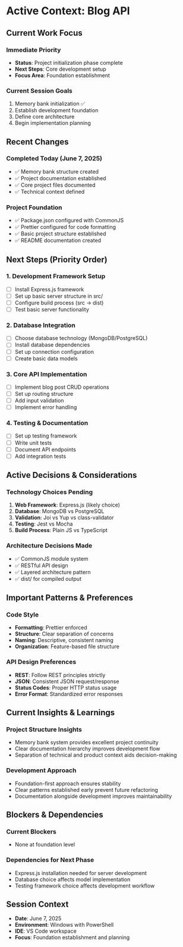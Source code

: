 # Active Context: Blog API

## Current Work Focus

### Immediate Priority
- **Status**: Project initialization phase complete
- **Next Steps**: Core development setup
- **Focus Area**: Foundation establishment

### Current Session Goals
1. Memory bank initialization ✅
2. Establish development foundation
3. Define core architecture
4. Begin implementation planning

## Recent Changes

### Completed Today (June 7, 2025)
- ✅ Memory bank structure created
- ✅ Project documentation established
- ✅ Core project files documented
- ✅ Technical context defined

### Project Foundation
- ✅ Package.json configured with CommonJS
- ✅ Prettier configured for code formatting
- ✅ Basic project structure established
- ✅ README documentation created

## Next Steps (Priority Order)

### 1. Development Framework Setup
- [ ] Install Express.js framework
- [ ] Set up basic server structure in src/
- [ ] Configure build process (src → dist)
- [ ] Test basic server functionality

### 2. Database Integration
- [ ] Choose database technology (MongoDB/PostgreSQL)
- [ ] Install database dependencies
- [ ] Set up connection configuration
- [ ] Create basic data models

### 3. Core API Implementation
- [ ] Implement blog post CRUD operations
- [ ] Set up routing structure
- [ ] Add input validation
- [ ] Implement error handling

### 4. Testing & Documentation
- [ ] Set up testing framework
- [ ] Write unit tests
- [ ] Document API endpoints
- [ ] Add integration tests

## Active Decisions & Considerations

### Technology Choices Pending
1. **Web Framework**: Express.js (likely choice)
2. **Database**: MongoDB vs PostgreSQL
3. **Validation**: Joi vs Yup vs class-validator
4. **Testing**: Jest vs Mocha
5. **Build Process**: Plain JS vs TypeScript

### Architecture Decisions Made
- ✅ CommonJS module system
- ✅ RESTful API design
- ✅ Layered architecture pattern
- ✅ dist/ for compiled output

## Important Patterns & Preferences

### Code Style
- **Formatting**: Prettier enforced
- **Structure**: Clear separation of concerns
- **Naming**: Descriptive, consistent naming
- **Organization**: Feature-based file structure

### API Design Preferences
- **REST**: Follow REST principles strictly
- **JSON**: Consistent JSON request/response
- **Status Codes**: Proper HTTP status usage
- **Error Format**: Standardized error responses

## Current Insights & Learnings

### Project Structure Insights
- Memory bank system provides excellent project continuity
- Clear documentation hierarchy improves development flow
- Separation of technical and product context aids decision-making

### Development Approach
- Foundation-first approach ensures stability
- Clear patterns established early prevent future refactoring
- Documentation alongside development improves maintainability

## Blockers & Dependencies

### Current Blockers
- None at foundation level

### Dependencies for Next Phase
- Express.js installation needed for server development
- Database choice affects model implementation
- Testing framework choice affects development workflow

## Session Context

- **Date**: June 7, 2025
- **Environment**: Windows with PowerShell
- **IDE**: VS Code workspace
- **Focus**: Foundation establishment and planning
